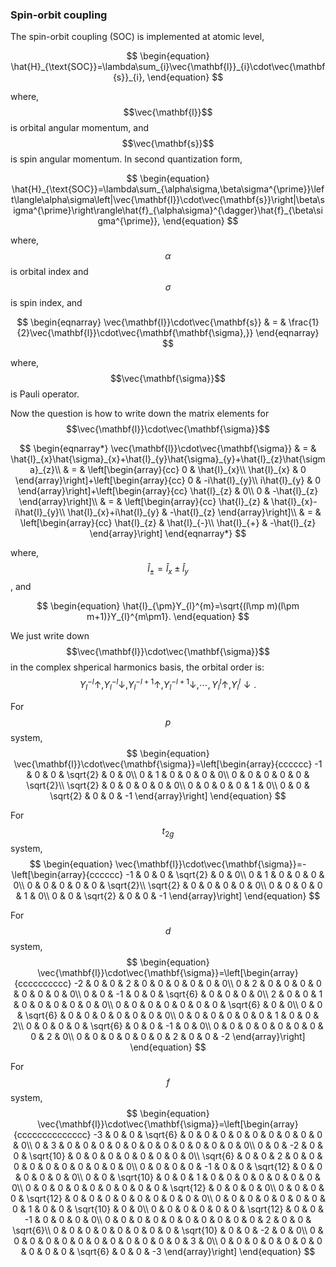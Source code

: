 ### Spin-orbit coupling

The spin-orbit coupling (SOC) is implemented at atomic level, 

$$
\begin{equation}
\hat{H}_{\text{SOC}}=\lambda\sum_{i}\vec{\mathbf{l}}_{i}\cdot\vec{\mathbf{s}}_{i},
\end{equation}
$$

where, $$\vec{\mathbf{l}}$$ is orbital angular momentum, and $$\vec{\mathbf{s}}$$ is spin angular momentum. In second quantization form,

$$
\begin{equation}
\hat{H}_{\text{SOC}}=\lambda\sum_{\alpha\sigma,\beta\sigma^{\prime}}\left\langle\alpha\sigma\left|\vec{\mathbf{l}}\cdot\vec{\mathbf{s}}\right|\beta\sigma^{\prime}\right\rangle\hat{f}_{\alpha\sigma}^{\dagger}\hat{f}_{\beta\sigma^{\prime}},
\end{equation}
$$

where, $$\alpha$$ is orbital index and $$\sigma$$ is spin index, and 

$$
\begin{eqnarray}
\vec{\mathbf{l}}\cdot\vec{\mathbf{s}} & = & \frac{1}{2}\vec{\mathbf{l}}\cdot\vec{\mathbf{\mathbf{\sigma},}}
\end{eqnarray}
$$

where, $$\vec{\mathbf{\sigma}}$$ is Pauli operator.

Now the question is how to write down the matrix elements for $$\vec{\mathbf{l}}\cdot\vec{\mathbf{\sigma}}$$

$$
\begin{eqnarray*}
\vec{\mathbf{l}}\cdot\vec{\mathbf{\sigma}} & = & \hat{l}_{x}\hat{\sigma}_{x}+\hat{l}_{y}\hat{\sigma}_{y}+\hat{l}_{z}\hat{\sigma}_{z}\\
 & = & \left[\begin{array}{cc}
0 & \hat{l}_{x}\\
\hat{l}_{x} & 0
\end{array}\right]+\left[\begin{array}{cc}
0 & -i\hat{l}_{y}\\
i\hat{l}_{y} & 0
\end{array}\right]+\left[\begin{array}{cc}
\hat{l}_{z} & 0\\
0 & -\hat{l}_{z}
\end{array}\right]\\
 & = & \left[\begin{array}{cc}
\hat{l}_{z} & \hat{l}_{x}-i\hat{l}_{y}\\
\hat{l}_{x}+i\hat{l}_{y} & -\hat{l}_{z}
\end{array}\right]\\
 & = & \left[\begin{array}{cc}
\hat{l}_{z} & \hat{l}_{-}\\
\hat{l}_{+} & -\hat{l}_{z}
\end{array}\right]
\end{eqnarray*}
$$

where, $$\hat{l}_{\pm}=\hat{l}_{x}\pm\hat{l}_{y}$$, and

$$
\begin{equation}
\hat{l}_{\pm}Y_{l}^{m}=\sqrt{(l\mp m)(l\pm m+1)}Y_{l}^{m\pm1}.
\end{equation}
$$

We just write down $$\vec{\mathbf{l}}\cdot\vec{\mathbf{\sigma}}$$ in the complex shperical harmonics basis, the orbital order is:
$$
\begin{equation}
Y_{l}^{-l}\uparrow,Y_{l}^{-l}\downarrow,Y_{l}^{-l+1}\uparrow,Y_{l}^{-l+1}\downarrow,\cdots,Y_{l}^{l}\uparrow,Y_{l}^{l}\downarrow.
\end{equation}
$$

For $$p$$ system,
$$
\begin{equation}
\vec{\mathbf{l}}\cdot\vec{\mathbf{\sigma}}=\left[\begin{array}{cccccc}
-1 & 0 & 0 & \sqrt{2} & 0 & 0\\
0 & 1 & 0 & 0 & 0 & 0\\
0 & 0 & 0 & 0 & 0 & \sqrt{2}\\
\sqrt{2} & 0 & 0 & 0 & 0 & 0\\
0 & 0 & 0 & 0 & 1 & 0\\
0 & 0 & \sqrt{2} & 0 & 0 & -1
\end{array}\right]
\end{equation}
$$

For $$t_{2g}$$ system, 
$$
\begin{equation}
\vec{\mathbf{l}}\cdot\vec{\mathbf{\sigma}}=-\left[\begin{array}{cccccc}
-1 & 0 & 0 & \sqrt{2} & 0 & 0\\
0 & 1 & 0 & 0 & 0 & 0\\
0 & 0 & 0 & 0 & 0 & \sqrt{2}\\
\sqrt{2} & 0 & 0 & 0 & 0 & 0\\
0 & 0 & 0 & 0 & 1 & 0\\
0 & 0 & \sqrt{2} & 0 & 0 & -1
\end{array}\right]
\end{equation}
$$

For $$d$$ system,
$$
\begin{equation}
\vec{\mathbf{l}}\cdot\vec{\mathbf{\sigma}}=\left[\begin{array}{cccccccccc}
-2 & 0 & 0 & 2 & 0 & 0 & 0 & 0 & 0 & 0\\
0 & 2 & 0 & 0 & 0 & 0 & 0 & 0 & 0 & 0\\
0 & 0 & -1 & 0 & 0 & \sqrt{6} & 0 & 0 & 0 & 0\\
2 & 0 & 0 & 1 & 0 & 0 & 0 & 0 & 0 & 0\\
0 & 0 & 0 & 0 & 0 & 0 & 0 & \sqrt{6} & 0 & 0\\
0 & 0 & \sqrt{6} & 0 & 0 & 0 & 0 & 0 & 0 & 0\\
0 & 0 & 0 & 0 & 0 & 0 & 1 & 0 & 0 & 2\\
0 & 0 & 0 & 0 & \sqrt{6} & 0 & 0 & -1 & 0 & 0\\
0 & 0 & 0 & 0 & 0 & 0 & 0 & 0 & 2 & 0\\
0 & 0 & 0 & 0 & 0 & 0 & 2 & 0 & 0 & -2
\end{array}\right]
\end{equation}
$$

For $$f$$ system,
$$
\begin{equation}
\vec{\mathbf{l}}\cdot\vec{\mathbf{\sigma}}=\left[\begin{array}{cccccccccccccc}
-3 & 0 & 0 & \sqrt{6} & 0 & 0 & 0 & 0 & 0 & 0 & 0 & 0 & 0 & 0\\
0 & 3 & 0 & 0 & 0 & 0 & 0 & 0 & 0 & 0 & 0 & 0 & 0 & 0\\
0 & 0 & -2 & 0 & 0 & \sqrt{10} & 0 & 0 & 0 & 0 & 0 & 0 & 0 & 0\\
\sqrt{6} & 0 & 0 & 2 & 0 & 0 & 0 & 0 & 0 & 0 & 0 & 0 & 0 & 0\\
0 & 0 & 0 & 0 & -1 & 0 & 0 & \sqrt{12} & 0 & 0 & 0 & 0 & 0 & 0\\
0 & 0 & \sqrt{10} & 0 & 0 & 1 & 0 & 0 & 0 & 0 & 0 & 0 & 0 & 0\\
0 & 0 & 0 & 0 & 0 & 0 & 0 & 0 & 0 & \sqrt{12} & 0 & 0 & 0 & 0\\
0 & 0 & 0 & 0 & \sqrt{12} & 0 & 0 & 0 & 0 & 0 & 0 & 0 & 0 & 0\\
0 & 0 & 0 & 0 & 0 & 0 & 0 & 0 & 1 & 0 & 0 & \sqrt{10} & 0 & 0\\
0 & 0 & 0 & 0 & 0 & 0 & \sqrt{12} & 0 & 0 & -1 & 0 & 0 & 0 & 0\\
0 & 0 & 0 & 0 & 0 & 0 & 0 & 0 & 0 & 0 & 2 & 0 & 0 & \sqrt{6}\\
0 & 0 & 0 & 0 & 0 & 0 & 0 & 0 & \sqrt{10} & 0 & 0 & -2 & 0 & 0\\
0 & 0 & 0 & 0 & 0 & 0 & 0 & 0 & 0 & 0 & 0 & 0 & 3 & 0\\
0 & 0 & 0 & 0 & 0 & 0 & 0 & 0 & 0 & 0 & \sqrt{6} & 0 & 0 & -3
\end{array}\right]
\end{equation}
$$